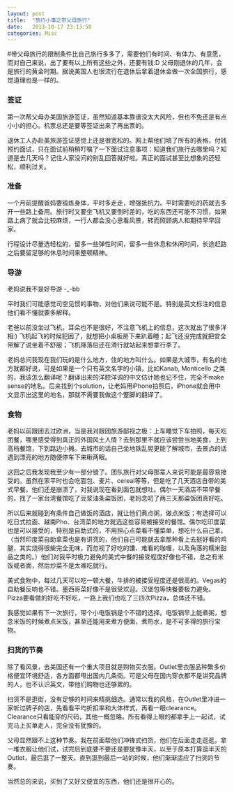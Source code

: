 ```yaml
---
layout: post
title:  "旅行小事之带父母旅行"
date:   2013-10-17 23:13:50
categories: Misc
---
```


#带父母旅行的限制条件比自己旅行多多了，需要他们有时间、有体力、有意愿，而对自己来说，出了要有以上所有这些之外，还要有钱:D 父母刚退休的几年，会是旅行的黄金时期。据说美国人也很流行在退休后拿着退休金做一次全国旅行，感觉道理也是一样的。

### 签证 ###
第一次帮父母办美国旅游签证，虽然知道基本靠谱没太大风险，但也不免还是有点小小的担心。机票总还是要等签证出来了再出票的。

退休工人办赴美旅游签证感觉上还是很宽松的。网上帮他们填了所有的表格，付钱预约面试，只在面试前稍稍叮嘱了一下面试注意事项：知道我们旅行去哪里吗？知道是去几天吗？记住人家没问的别乱回答就好啦。真正的面试甚至比想象的还轻松，顺利过关。

### 准备 ###
一个月前提醒爸妈要锻炼身体，平时多走走，增强抵抗力。平时需要吃的药就去多开一些路上备用。旅行时又要坐飞机又要倒时差的，吃的东西还可能不习惯，如果路上病了就会比较麻烦，一行人都会没心思看风景，转而照顾病人和期待早早回家。

行程设计尽量选轻松的，留多一些弹性时间，留多一些休息和休闲时间，长途赶路之后要留足够的休息时间来整顿精神。

### 导游 ###
老妈说我不是好导游 -_-bb

平时我们可能感觉司空见惯的事物，对他们来说可能不是。特别是英文标注的信息他们看不懂就要多解释。

老爸以前没坐过飞机，耳朵也不是很好，不注意飞机上的信息，这次就出了很多洋相:) 飞机起飞的时候犯困了，就想把小桌板房下来趴着睡；起飞还没完成就把安全带解了说坐着不舒服；飞机降落后还在滑行就站起来想拿行李了。

老妈总问我现在我们玩的是什么地方，住的地方叫什么。如果是大城市，有名的地方就都好说，可是如果是一个只有英文名字的小镇，比如Kanab, Monticello 之类的，我该怎么翻译呢？翻译出来的洋腔洋调的中文估计她也记不住，完全不make sense的地名。后来找到个solution，让老妈用iPhone拍照后，iPhone就会用中文显示出这里的地名，那就不需要我做这个蹩脚的翻译了。

### 食物 ###
老妈以前跟团去过欧洲，当是我对跟团旅游鄙视之极：上车睡觉下车拍照，每天吃团餐，哪里感受得到真正的外国风土人情？去到那里不就应该尝尝当地美食，上到高档餐馆，下到路边小摊。去城市的话自己坐地铁乱晃更能了解城市，去景点的话遇到漂亮的地方随便停车下来瞅两眼。

这回之后我发现我至少有一部分错了。团队旅行对父母那辈人来说可能是最容易接受的。虽然在家平时也会吃面包、麦片、cereal等等，但是吃了几天酒店自带的美式早餐，他们还是崩溃了，对我说现在看到面包就想吐。偶尔一天酒店不带早餐的，找了一家台湾餐馆吃了豆浆油条粢饭团，老妈念叨了两三天那粢饭团真好吃。

所以后来就碰到有条件自己做饭的酒店，就让他们煮点粥，做点米饭；有选择可以吃日式拉面、越南Pho、台湾菜的地方就选这些容易被接受的餐馆。偶尔吃印度菜也是可以接受的，特别是自助式的，不用担心点菜看不懂菜单，想吃什么自己拿。（当然印度菜自助拿菜也是有讲究的，他们自己可能就去拿那种看上去挺好看的鸡腿，其实烧得很柴完全无味，而忽视了好吃的馕、难看的咖喱，以及角落的糯米甜品之类的。）他们对我平时极力避免的美式中餐的接受程度好像也不错，总之有米饭或者面，然后炒菜不是太难吃就行。

美式食物中，每过几天可以吃一顿大餐，牛排的被接受程度还是很高的。Vegas的自助餐反响也不错。墨西哥菜好像不是很受欢迎。汉堡包等快餐要极力避免。Pizza要看做的好吃不好吃，一路上我们也吃了三四次Pizza，总体还不错。

我感觉如果有下一次旅行，带个小电饭锅是个不错的选择。电饭锅早上能煮粥，想念米饭的时候煮点米饭，甚至还能用来煮方便面，煮热水，是不可多得的旅行宝物。

### 扫货的节奏 ###
除了看风景，去美国还有一个重大项目就是购物买衣服。Outlet里衣服品种繁多价格便宜环境舒适，各方面都甩出国内几条街。可是父母在国内穿衣都不是讲究品牌的人，也不认识英文，带他们购物也还够累的。

扫货不是逛街，没有足够的时间来精挑细选。通常以我的风格，在Outlet里冲进一家听过牌子的店，先看看平均折扣率和大体样式，再看一眼clearance。Clearance只看能穿的尺码，其他一概忽略。所有看得上眼的都拿手上一起试，试完马上买单走人，完全没有犹豫的。

父母显然跟不上这种节奏。我在前面帮他们冲锋式扫货，他们在后面走走逛逛。拿一堆衣服让他们试，试完后到底要不要还是要犹豫半天，以至于原本打算逛半天的Outlet，最后逛了一整天。直到逛到最后一站的时候，他们渐渐适应了扫货的节奏。

当然总的来说，买到了又好又便宜的东西，他们还是很开心的。

